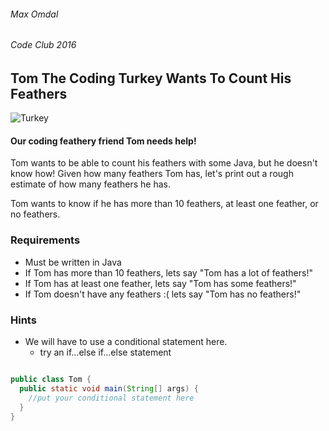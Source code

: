 ###### Max Omdal ######
###### Code Club 2016 ######

## Tom The Coding Turkey Wants To Count His Feathers ##

![Turkey](https://media.giphy.com/media/P3fvNvw0AcP3q/giphy.gif)

#### Our coding feathery friend Tom needs help! ####
Tom wants to be able to count his feathers with some Java, but he doesn't know how!
Given how many feathers Tom has, let's print out a rough estimate of how many feathers he has.

Tom wants to know if he has more than 10 feathers, at least one feather, or no feathers.

### Requirements ###
- Must be written in Java
- If Tom has more than 10 feathers, lets say "Tom has a lot of feathers!"
- If Tom has at least one feather, lets say "Tom has some feathers!"
- If Tom doesn't have any feathers :( lets say "Tom has no feathers!"

### Hints ###
- We will have to use a conditional statement here.
  - try an if...else if...else statement

```java

public class Tom {
  public static void main(String[] args) {
    //put your conditional statement here
  }
}

```
